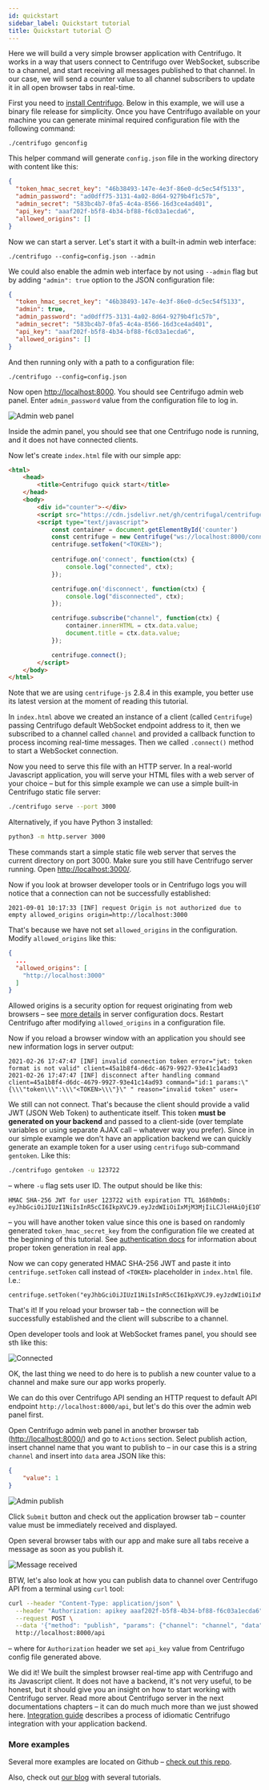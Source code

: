 ```yaml
---
id: quickstart
sidebar_label: Quickstart tutorial
title: Quickstart tutorial ⏱️
---
```


Here we will build a very simple browser application with Centrifugo. It works in a way that users connect to Centrifugo over WebSocket, subscribe to a channel, and start receiving all messages published to that channel. In our case, we will send a counter value to all channel subscribers to update it in all open browser tabs in real-time.

First you need to [install Centrifugo](installation.md). Below in this example, we will use a binary file release for simplicity. Once you have Centrifugo available on your machine you can generate minimal required configuration file with the following command:

```
./centrifugo genconfig
```

This helper command will generate `config.json` file in the working directory with content like this:

```json title="config.json"
{
  "token_hmac_secret_key": "46b38493-147e-4e3f-86e0-dc5ec54f5133",
  "admin_password": "ad0dff75-3131-4a02-8d64-9279b4f1c57b",
  "admin_secret": "583bc4b7-0fa5-4c4a-8566-16d3ce4ad401",
  "api_key": "aaaf202f-b5f8-4b34-bf88-f6c03a1ecda6",
  "allowed_origins": []
}
```

Now we can start a server. Let's start it with a built-in admin web interface:

```console
./centrifugo --config=config.json --admin
```

We could also enable the admin web interface by not using `--admin` flag but by adding `"admin": true` option to the JSON configuration file:

```json title="config.json"
{
  "token_hmac_secret_key": "46b38493-147e-4e3f-86e0-dc5ec54f5133",
  "admin": true,
  "admin_password": "ad0dff75-3131-4a02-8d64-9279b4f1c57b",
  "admin_secret": "583bc4b7-0fa5-4c4a-8566-16d3ce4ad401",
  "api_key": "aaaf202f-b5f8-4b34-bf88-f6c03a1ecda6",
  "allowed_origins": []
}
```

And then running only with a path to a configuration file:

```console
./centrifugo --config=config.json
```

Now open [http://localhost:8000](http://localhost:8000). You should see Centrifugo admin web panel. Enter `admin_password` value from the configuration file to log in.

![Admin web panel](/img/quick_start_admin.png)

Inside the admin panel, you should see that one Centrifugo node is running, and it does not have connected clients.

Now let's create `index.html` file with our simple app:

```html title="index.html"
<html>
    <head>
        <title>Centrifugo quick start</title>
    </head>
    <body>
        <div id="counter">-</div>
        <script src="https://cdn.jsdelivr.net/gh/centrifugal/centrifuge-js@2.8.4/dist/centrifuge.min.js"></script>
        <script type="text/javascript">
            const container = document.getElementById('counter')
            const centrifuge = new Centrifuge("ws://localhost:8000/connection/websocket");
            centrifuge.setToken("<TOKEN>");
            
            centrifuge.on('connect', function(ctx) {
                console.log("connected", ctx);
            });

            centrifuge.on('disconnect', function(ctx) {
                console.log("disconnected", ctx);
            });

            centrifuge.subscribe("channel", function(ctx) {
                container.innerHTML = ctx.data.value;
                document.title = ctx.data.value;
            });

            centrifuge.connect();
        </script>
    </body>
</html>
```

Note that we are using `centrifuge-js` 2.8.4 in this example, you better use its latest version at the moment of reading this tutorial.

In `index.html` above we created an instance of a client (called `Centrifuge`) passing Centrifugo default WebSocket endpoint address to it, then we subscribed to a channel called `channel` and provided a callback function to process incoming real-time messages. Then we called `.connect()` method to start a WebSocket connection. 

Now you need to serve this file with an HTTP server. In a real-world Javascript application, you will serve your HTML files with a web server of your choice – but for this simple example we can use a simple built-in Centrifugo static file server:

```bash
./centrifugo serve --port 3000
```

Alternatively, if you have Python 3 installed:

```bash
python3 -m http.server 3000
```

These commands start a simple static file web server that serves the current directory on port 3000. Make sure you still have Centrifugo server running. Open [http://localhost:3000/](http://localhost:3000/).

Now if you look at browser developer tools or in Centrifugo logs you will notice that a connection can not be successfully established:

```
2021-09-01 10:17:33 [INF] request Origin is not authorized due to empty allowed_origins origin=http://localhost:3000
```

That's because we have not set `allowed_origins` in the configuration. Modify `allowed_origins` like this:

```json title="config.json"
{
  ...
  "allowed_origins": [
    "http://localhost:3000"
  ]
}
```

Allowed origins is a security option for request originating from web browsers – see [more details](../server/configuration.md#allowed_origins) in server configuration docs. Restart Centrifugo after modifying `allowed_origins` in a configuration file.

Now if you reload a browser window with an application you should see new information logs in server output:

```
2021-02-26 17:47:47 [INF] invalid connection token error="jwt: token format is not valid" client=45a1b8f4-d6dc-4679-9927-93e41c14ad93
2021-02-26 17:47:47 [INF] disconnect after handling command client=45a1b8f4-d6dc-4679-9927-93e41c14ad93 command="id:1 params:\"{\\\"token\\\":\\\"<TOKEN>\\\"}\" " reason="invalid token" user=
```

We still can not connect. That's because the client should provide a valid JWT (JSON Web Token) to authenticate itself. This token **must be generated on your backend** and passed to a client-side (over template variables or using separate AJAX call – whatever way you prefer). Since in our simple example we don't have an application backend we can quickly generate an example token for a user using `centrifugo` sub-command `gentoken`. Like this:

```bash
./centrifugo gentoken -u 123722
```

– where `-u` flag sets user ID. The output should be like this:

```
HMAC SHA-256 JWT for user 123722 with expiration TTL 168h0m0s:
eyJhbGciOiJIUzI1NiIsInR5cCI6IkpXVCJ9.eyJzdWIiOiIxMjM3MjIiLCJleHAiOjE1OTAxODYzMTZ9.YMJVJsQbK_p1fYFWkcoKBYr718AeavAk3MAYvxcMk0M
```

– you will have another token value since this one is based on randomly generated `token_hmac_secret_key` from the configuration file we created at the beginning of this tutorial. See [authentication docs](../server/authentication.md) for information about proper token generation in real app.

Now we can copy generated HMAC SHA-256 JWT and paste it into `centrifuge.setToken` call instead of `<TOKEN>` placeholder in `index.html` file. I.e.:

```
centrifuge.setToken("eyJhbGciOiJIUzI1NiIsInR5cCI6IkpXVCJ9.eyJzdWIiOiIxMjM3MjIiLCJleHAiOjE1OTAxODYzMTZ9.YMJVJsQbK_p1fYFWkcoKBYr718AeavAk3MAYvxcMk0M");
```

That's it! If you reload your browser tab – the connection will be successfully established and the client will subscribe to a channel.

Open developer tools and look at WebSocket frames panel, you should see sth like this:

![Connected](/img/quick_start_connected.png)

OK, the last thing we need to do here is to publish a new counter value to a channel and make sure our app works properly.

We can do this over Centrifugo API sending an HTTP request to default API endpoint `http://localhost:8000/api`, but let's do this over the admin web panel first.

Open Centrifugo admin web panel in another browser tab ([http://localhost:8000/](http://localhost:8000/)) and go to `Actions` section. Select publish action, insert channel name that you want to publish to – in our case this is a string `channel` and insert into `data` area JSON like this:

```json
{
    "value": 1
}
```

![Admin publish](/img/quick_start_publish.png)

Click `Submit` button and check out the application browser tab – counter value must be immediately received and displayed.

Open several browser tabs with our app and make sure all tabs receive a message as soon as you publish it.

![Message received](/img/quick_start_message.png)

BTW, let's also look at how you can publish data to channel over Centrifugo API from a terminal using `curl` tool:

```bash
curl --header "Content-Type: application/json" \
  --header "Authorization: apikey aaaf202f-b5f8-4b34-bf88-f6c03a1ecda6" \
  --request POST \
  --data '{"method": "publish", "params": {"channel": "channel", "data": {"value": 2}}}' \
  http://localhost:8000/api
```

– where for `Authorization` header we set `api_key` value from Centrifugo config file generated above.

We did it! We built the simplest browser real-time app with Centrifugo and its Javascript client. It does not have a backend, it's not very useful, to be honest, but it should give you an insight on how to start working with Centrifugo server. Read more about Centrifugo server in the next documentations chapters – it can do much much more than we just showed here. [Integration guide](integration.md) describes a process of idiomatic Centrifugo integration with your application backend.

### More examples

Several more examples are located on Github – [check out this repo](https://github.com/centrifugal/examples).

Also, check out [our blog](/blog) with several tutorials. 
